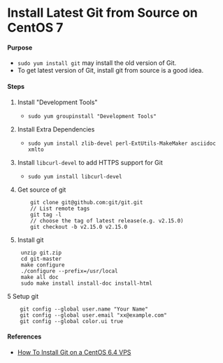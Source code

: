 # Install Latest Git from Source on CentOS 7

#### Purpose
* `sudo yum install git` may install the old version of Git.
* To get latest version of Git, install git from source is a good idea.

#### Steps
1. Install "Development Tools"
    * `sudo yum groupinstall "Development Tools"`

2. Install Extra Dependencies
    * `sudo yum install zlib-devel perl-ExtUtils-MakeMaker asciidoc xmlto`

3. Install `libcurl-devel` to add HTTPS support for Git
    * `sudo yum install libcurl-devel`

4. Get source of git

           git clone git@github.com:git/git.git
           // List remote tags
           git tag -l
           // choose the tag of latest release(e.g. v2.15.0)
           git checkout -b v2.15.0 v2.15.0

5. Install git

        unzip git.zip
        cd git-master
        make configure
        ./configure --prefix=/usr/local
        make all doc
        sudo make install install-doc install-html

5 Setup git

        git config --global user.name "Your Name"
        git config --global user.email "xx@example.com"
        git config --global color.ui true

#### References
* [How To Install Git on a CentOS 6.4 VPS](https://www.digitalocean.com/community/tutorials/how-to-install-git-on-a-centos-6-4-vps)
 

